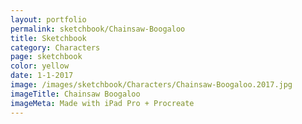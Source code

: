 ```yaml
---
layout: portfolio
permalink: sketchbook/Chainsaw-Boogaloo
title: Sketchbook
category: Characters
page: sketchbook
color: yellow
date: 1-1-2017
image: /images/sketchbook/Characters/Chainsaw-Boogaloo.2017.jpg
imageTitle: Chainsaw Boogaloo
imageMeta: Made with iPad Pro + Procreate
---
```

